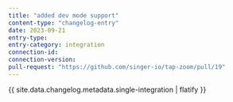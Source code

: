 ```yaml
---
title: "added dev mode support"
content-type: "changelog-entry"
date: 2023-09-21
entry-type: 
entry-category: integration
connection-id: 
connection-version: 
pull-request: "https://github.com/singer-io/tap-zoom/pull/19"
---
```

{{ site.data.changelog.metadata.single-integration | flatify }}